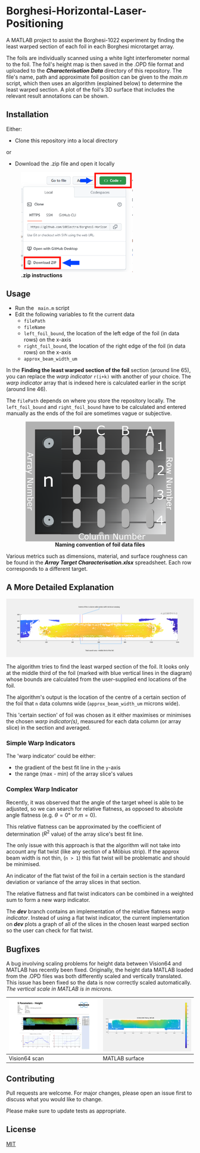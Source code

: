 # Borghesi-Horizontal-Laser-Positioning
A MATLAB project to assist the Borghesi-1022 experiment by finding the least warped section of each foil in each Borghesi microtarget array.

The foils are individually scanned using a white light interferometer normal to the foil. The foil's height map is then saved in the .OPD file format and uploaded to the ___Characterisation Data___ directory of this repository. The file's name, path and approximate foil position can be given to the _main.m_ script, which then uses an algorithm (explained below) to determine the least warped section. A plot of the foil's 3D surface that includes the relevant result annotations can be shown.

## Installation

Either:
 - Clone this repository into a local directory

or
 - Download the .zip file and open it locally

<figure>
<img
  src="https://github.com/10Electra/Borghesi-Horizontal-Laser-Positioning/blob/main/images%20and%20examples/ZIP%20Instructions%20cropped.png?raw=true"
  alt=".zip instructions"
  style="display: block; 
          margin-left: 0px;
          margin-right: auto;
          width: 300px;">
<figcaption align = "left"><b>.zip instructions</b></figcaption>
</figure>

## Usage

- Run the ` main.m` script
- Edit the following variables to fit the current data
  - `filePath`
  - `fileName`
  - `left_foil_bound`, the location of the left edge of the foil (in data rows) on the x-axis
  - `right_foil_bound`, the location of the right edge of the foil (in data rows) on the x-axis
  - `approx_beam_width_um`

In the __Finding the least warped section of the foil__ section (around line 65), you can replace the _warp indicator_ `r(i+k)` with another of your choice. The _warp indicator_ array that is indexed here is calculated earlier in the script (around line 46).

The `filePath` depends on where you store the repository locally. The `left_foil_bound` and `right_foil_bound` have to be calculated and entered manually as the ends of the foil are sometimes vague or subjective.

<figure>
<img
  src="https://github.com/10Electra/Borghesi-Horizontal-Laser-Positioning/blob/main/images%20and%20examples/Borghesi%20Mount%20Diagram.png?raw=true"
  alt="Naming Convention"
  style="display: block; 
          margin-left: auto;
          margin-right: auto;
          width: 400px;">
<figcaption align = "center"><b>Naming convention of foil data files</b></figcaption>
</figure>


Various metrics such as dimensions, material, and surface roughness can be found in the ___Array Target Characterisation.xlsx___ spreadsheet. Each row corresponds to a different target.

## A More Detailed Explanation
![3D Graph Example](https://github.com/10Electra/Borghesi-Horizontal-Laser-Positioning/blob/main/images%20and%20examples/Borghesi%20Example%203D%20Graph%20Annotated.png?raw=true)

The algorithm tries to find the least warped section of the foil. It looks only at the middle third of the foil (marked with blue vertical lines in the diagram) whose bounds are calculated from the user-supplied end locations of the foil.

The algorithm's output is the location of the centre of a certain section of the foil that `n` data columns wide (`approx_beam_width_um` microns wide).

This 'certain section' of foil was chosen as it either maximises or minimises the chosen _warp indicator(s)_, measured for each data column (or array slice) in the section and averaged.

### Simple Warp Indicators

The 'warp indicator' could be either:
 - the gradient of the best fit line in the `y`-axis
 - the range (max - min) of the array slice's values

### Complex Warp Indicator

Recently, it was observed that the angle of the target wheel is able to be adjusted, so we can search for relative flatness, as opposed to absolute angle flatness (e.g. $\theta=0°$ or $m=0$).

This relative flatness can be approximated by the coefficient of determination ($R^2$ value) of the array slice's best fit line.

The only issue with this approach is that the algorithm will not take into account any flat twist (like any section of a Möbius strip). If the approx beam width is not thin, (`n > 1`) this flat twist will be problematic and should be minimised.

An indicator of the flat twist of the foil in a certain section is the standard deviation or variance of the array slices in that section.

The relative flatness and flat twist indicators can be combined in a weighted sum to form a new warp indicator.

The ___dev___ branch contains an implementation of the relative flatness _warp indicator_. Instead of using a flat twist indicator, the current implementation on ___dev___ plots a graph of all of the slices in the chosen least warped section so the user can check for flat twist.

## Bugfixes

A bug involving scaling problems for height data between Vision64 and MATLAB has recently been fixed. Originally, the height data MATLAB loaded from the .OPD files was both differently scaled and vertically translated. This issue has been fixed so the data is now correctly scaled automatically. _The vertical scale in MATLAB is in microns_.

| ![Vision64](https://github.com/10Electra/Borghesi-Horizontal-Laser-Positioning/blob/main/images%20and%20examples/1C3%20Vision64%20scan%20example.png?raw=true) | ![MATLAB](https://github.com/10Electra/Borghesi-Horizontal-Laser-Positioning/blob/main/images%20and%20examples/1C3%20MATLAB%20example.png?raw=true) |
|-|-|
| Vision64 scan | MATLAB surface|

## Contributing

Pull requests are welcome. For major changes, please open an issue first
to discuss what you would like to change.

Please make sure to update tests as appropriate.

## License

[MIT](https://choosealicense.com/licenses/mit/)
